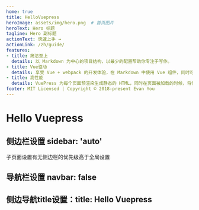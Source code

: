 ```yaml
---
home: true
title: HelloVuepress
heroImage: assets/img/hero.png  # 首页图片
heroText: Hero 标题
tagline: Hero 副标题
actionText: 快速上手 →
actionLink: /zh/guide/
features:
- title: 简洁至上
  details: 以 Markdown 为中心的项目结构，以最少的配置帮助你专注于写作。
- title: Vue驱动
  details: 享受 Vue + webpack 的开发体验，在 Markdown 中使用 Vue 组件，同时可以使用 Vue 来开发自定义主题。
- title: 高性能
  details: VuePress 为每个页面预渲染生成静态的 HTML，同时在页面被加载的时候，将作为 SPA 运行。
footer: MIT Licensed | Copyright © 2018-present Evan You
---
```


# Hello Vuepress

## 侧边栏设置 sidebar: 'auto'

子页面设置有无侧边栏的优先级高于全局设置

## 导航栏设置 navbar: false

## 侧边导航title设置：title: Hello Vuepress


